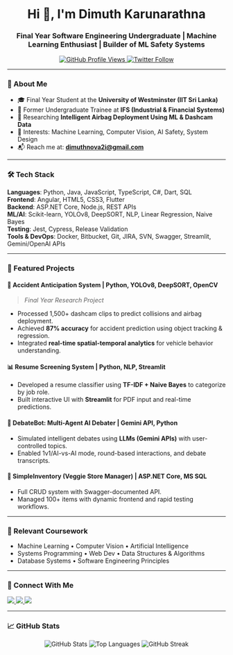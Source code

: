 <h1 align="center">Hi 👋, I'm Dimuth Karunarathna</h1>
<h3 align="center">Final Year Software Engineering Undergraduate | Machine Learning Enthusiast | Builder of ML Safety Systems</h3>

<p align="center">
  <a href="https://github.com/DimuthKarunarathna">
    <img src="https://komarev.com/ghpvc/?username=dimuthkarunarathna&label=Profile%20views&color=0e75b6&style=flat" alt="GitHub Profile Views" />
  </a>
  <a href="https://twitter.com/dimuth_904" target="_blank">
    <img src="https://img.shields.io/twitter/follow/dimuth_904?logo=twitter&style=flat" alt="Twitter Follow" />
  </a>
</p>

---

### 🚀 About Me

- 🎓 Final Year Student at the **University of Westminster (IIT Sri Lanka)**  
- 💼 Former Undergraduate Trainee at **IFS (Industrial & Financial Systems)**
- 🔬 Researching **Intelligent Airbag Deployment Using ML & Dashcam Data**
- 🧠 Interests: Machine Learning, Computer Vision, AI Safety, System Design
- 📬 Reach me at: **dimuthnova2i@gmail.com**

---

### 🛠️ Tech Stack

**Languages**: Python, Java, JavaScript, TypeScript, C#, Dart, SQL  
**Frontend**: Angular, HTML5, CSS3, Flutter  
**Backend**: ASP.NET Core, Node.js, REST APIs  
**ML/AI**: Scikit-learn, YOLOv8, DeepSORT, NLP, Linear Regression, Naive Bayes  
**Testing**: Jest, Cypress, Release Validation  
**Tools & DevOps**: Docker, Bitbucket, Git, JIRA, SVN, Swagger, Streamlit, Gemini/OpenAI APIs

---

### 🔬 Featured Projects

#### 🚗 **Accident Anticipation System** | Python, YOLOv8, DeepSORT, OpenCV
> _Final Year Research Project_  
- Processed 1,500+ dashcam clips to predict collisions and airbag deployment.
- Achieved **87% accuracy** for accident prediction using object tracking & regression.
- Integrated **real-time spatial-temporal analytics** for vehicle behavior understanding.

#### 📊 **Resume Screening System** | Python, NLP, Streamlit
- Developed a resume classifier using **TF-IDF + Naive Bayes** to categorize by job role.
- Built interactive UI with **Streamlit** for PDF input and real-time predictions.

#### 🤖 **DebateBot: Multi-Agent AI Debater** | Gemini API, Python
- Simulated intelligent debates using **LLMs (Gemini APIs)** with user-controlled topics.
- Enabled 1v1/AI-vs-AI mode, round-based interactions, and debate transcripts.

#### 🛒 **SimpleInventory (Veggie Store Manager)** | ASP.NET Core, MS SQL
- Full CRUD system with Swagger-documented API.
- Managed 100+ items with dynamic frontend and rapid testing workflows.

---


### 🧠 Relevant Coursework

- Machine Learning • Computer Vision • Artificial Intelligence  
- Systems Programming • Web Dev • Data Structures & Algorithms  
- Database Systems • Software Engineering Principles  

---

### 🤝 Connect With Me

<p align="left">
  <a href="mailto:dimuthnova2i@gmail.com">
    <img src="https://img.shields.io/badge/Gmail-dimuthnova2i@gmail.com-D14836?style=flat&logo=gmail&logoColor=white" />
  </a>
  <a href="https://linkedin.com/in/dimuth-karunarathna-396b9b21a" target="_blank">
    <img src="https://img.shields.io/badge/LinkedIn-Dimuth%20Karunarathna-blue?style=flat&logo=linkedin&logoColor=white" />
  </a>
  <a href="https://github.com/DimuthKarunarathna" target="_blank">
    <img src="https://img.shields.io/badge/GitHub-@DimuthKarunarathna-181717?style=flat&logo=github&logoColor=white" />
  </a>
</p>

---

### 📈 GitHub Stats

<p align="center">
  <img src="https://github-readme-stats.vercel.app/api?username=dimuthkarunarathna&show_icons=true&theme=default" alt="GitHub Stats" />
  <img src="https://github-readme-stats.vercel.app/api/top-langs/?username=dimuthkarunarathna&layout=compact" alt="Top Languages" />
  <img src="https://github-readme-streak-stats.herokuapp.com/?user=dimuthkarunarathna&" alt="GitHub Streak" />
</p>

